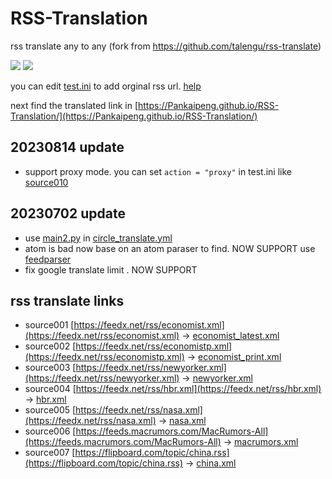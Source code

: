 # RSS-Translation

rss translate any to any (fork from https://github.com/talengu/rss-translate)

![](https://github.com/Pankaipeng/RSS-Translation/workflows/circle_translate/badge.svg)
![](https://github.com/Pankaipeng/RSS-Translation/workflows/Deploy/badge.svg)

you can edit [test.ini](https://github.com/Pankaipeng/RSS-Translation/edit/main/test.ini) to add orginal rss url. [help](https://github.com/talengu/rss-translate/issues/2)

next find the translated link in [https://Pankaipeng.github.io/RSS-Translation/](https://Pankaipeng.github.io/RSS-Translation/)

## 20230814 update
- support proxy mode. you can set `action = "proxy"` in test.ini like [source010](https://github.com/talengu/rss-translate/blob/f6648c5262f4fa0926310dbe43fff820bf727ac7/test.ini#L67)

## 20230702 update 
- use [main2.py](https://github.com/Pankaipeng/RSS-Translation/blob/main/main2.py) in [circle_translate.yml](https://github.com/Pankaipeng/RSS-Translation/blob/aeb61bc36eb1a22fd003677b5209291cf7cb4a87/.github/workflows/circle_translate.yml#L38)
- atom is bad now base on an atom paraser to find. NOW SUPPORT
        use [feedparser](https://pythonhosted.org/feedparser/)
- fix google translate limit . NOW SUPPORT

## rss translate links

 - source001 [https://feedx.net/rss/economist.xml](https://feedx.net/rss/economist.xml) -> [economist_latest.xml](rss/economist_latest.xml)
 - source002 [https://feedx.net/rss/economistp.xml](https://feedx.net/rss/economistp.xml) -> [economist_print.xml](rss/economist_print.xml)
 - source003 [https://feedx.net/rss/newyorker.xml](https://feedx.net/rss/newyorker.xml) -> [newyorker.xml](rss/newyorker.xml)
 - source004 [https://feedx.net/rss/hbr.xml](https://feedx.net/rss/hbr.xml) -> [hbr.xml](rss/hbr.xml)
 - source005 [https://feedx.net/rss/nasa.xml](https://feedx.net/rss/nasa.xml) -> [nasa.xml](rss/nasa.xml)
 - source006 [https://feeds.macrumors.com/MacRumors-All](https://feeds.macrumors.com/MacRumors-All) -> [macrumors.xml](rss/macrumors.xml)
 - source007 [https://flipboard.com/topic/china.rss](https://flipboard.com/topic/china.rss) -> [china.xml](rss/china.xml)
